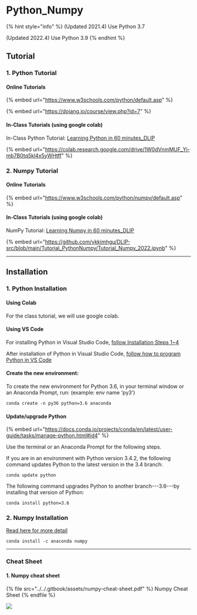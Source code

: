# Python\_Numpy

{% hint style="info" %}
(Updated 2021.4) Use Python 3.7

(Updated 2022.4) Use Python 3.9
{% endhint %}

## Tutorial

### 1. Python Tutorial

#### Online Tutorials

{% embed url="https://www.w3schools.com/python/default.asp" %}

{% embed url="https://dojang.io/course/view.php?id=7" %}

#### In-Class Tutorials (using google colab)

In-Class Python Tutorial: [Learning Python in 60 minutes\_DLIP](https://colab.research.google.com/drive/1W0dVnmMUF\_Yj-mb7B0tq5kl4x5yWHtff)

{% embed url="https://colab.research.google.com/drive/1W0dVnmMUF_Yj-mb7B0tq5kl4x5yWHtff" %}

### 2. Numpy Tutorial

#### Online Tutorials

{% embed url="https://www.w3schools.com/python/numpy/default.asp" %}

#### In-Class Tutorials (using google colab)

NumPy Tutorial: [Learning Numpy in 60 minutes\_DLIP](https://github.com/ykkimhgu/DLIP-src/blob/main/Tutorial\_PythonNumpy/Tutorial\_Numpy\_2022.ipynb)

{% embed url="https://github.com/ykkimhgu/DLIP-src/blob/main/Tutorial_PythonNumpy/Tutorial_Numpy_2022.ipynb" %}

***

## Installation

### 1. Python Installation

#### Using Colab

For the class tutorial, we will use google colab.

#### Using VS Code

For installing Python in Visual Studio Code, [follow Installation Steps 1\~4](https://ykkim.gitbook.io/dlip/installation-guide/installation-guide-for-deep-learning)

After installation of Python in Visual Studio Code, [follow how to program Python in VS Code](https://ykkim.gitbook.io/dlip/installation-guide/ide/vscode/python-vscode)

#### Create the new environment:

To create the new environment for Python 3.6, in your terminal window or an Anaconda Prompt, run: (example: env name 'py3')

```
conda create -n py36 python=3.6 anaconda
```

#### Update/upgrade Python

{% embed url="https://docs.conda.io/projects/conda/en/latest/user-guide/tasks/manage-python.html#id4" %}

Use the terminal or an Anaconda Prompt for the following steps.

If you are in an environment with Python version 3.4.2, the following command updates Python to the latest version in the 3.4 branch:

```
conda update python
```

The following command upgrades Python to another branch---3.6---by installing that version of Python:

```
conda install python=3.6
```

### 2. Numpy Installation

[Read here for more detail](https://ykkim.gitbook.io/dlip/installation-guide/installation-guide-for-deep-learning)

`conda install -c anaconda numpy`

***

### Cheat Sheet

#### 1. Numpy cheat sheet

{% file src="../../.gitbook/assets/numpy-cheat-sheet.pdf" %}
Numpy Cheat Sheet
{% endfile %}

![](<../../.gitbook/assets/image (79).png>)
